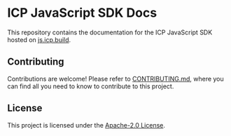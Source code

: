 # ICP JavaScript SDK Docs

This repository contains the documentation for the ICP JavaScript SDK hosted on
[js.icp.build](https://js.icp.build).

## Contributing

Contributions are welcome! Please refer to
[CONTRIBUTING.md](.github/CONTRIBUTING.md), where you can find all you need to
know to contribute to this project.

## License

This project is licensed under the [Apache-2.0 License](LICENSE).
